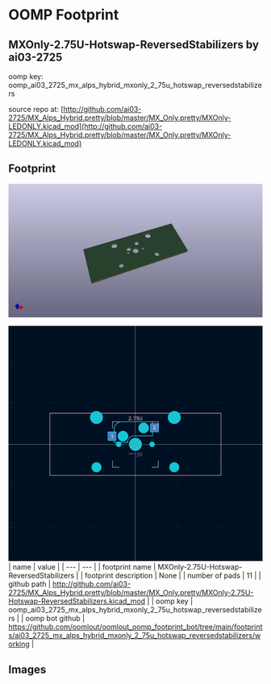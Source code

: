 # OOMP Footprint  
## MXOnly-2.75U-Hotswap-ReversedStabilizers  by ai03-2725  
  
oomp key: oomp_ai03_2725_mx_alps_hybrid_mxonly_2_75u_hotswap_reversedstabilizers  
  
source repo at: [http://github.com/ai03-2725/MX_Alps_Hybrid.pretty/blob/master/MX_Only.pretty/MXOnly-LEDONLY.kicad_mod](http://github.com/ai03-2725/MX_Alps_Hybrid.pretty/blob/master/MX_Only.pretty/MXOnly-LEDONLY.kicad_mod)  
## Footprint  
  
[![working_kicad_pcb_3d.png](working_kicad_pcb_3d_600.png)](working_kicad_pcb_3d.png)  
  
[![working.png](working_600.png)](working.png)  
| name | value | 
| --- | --- | 
| footprint name | MXOnly-2.75U-Hotswap-ReversedStabilizers | 
| footprint description | None | 
| number of pads | 11 | 
| github path | http://github.com/ai03-2725/MX_Alps_Hybrid.pretty/blob/master/MX_Only.pretty/MXOnly-2.75U-Hotswap-ReversedStabilizers.kicad_mod | 
| oomp key | oomp_ai03_2725_mx_alps_hybrid_mxonly_2_75u_hotswap_reversedstabilizers | 
| oomp bot github | https://github.com/oomlout/oomlout_oomp_footprint_bot/tree/main/footprints/ai03_2725_mx_alps_hybrid_mxonly_2_75u_hotswap_reversedstabilizers/working | 
## Images  
